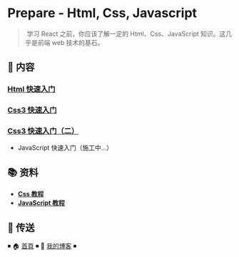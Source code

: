 # Prepare - Html, Css, Javascript

> ​ 学习 React 之前，你应该了解一定的 Html、Css、JavaScript 知识。这几乎是前端 web 技术的基石。

## 📖 内容

### [Html 快速入门](html.md)

### [Css3 快速入门](css3-quickstart.md)

### [Css3 快速入门（二）](css3-quickstart2.md)

- JavaScript 快速入门（施工中...）

## 📚 资料

- [**Css 教程**](https://dunwu.gitbooks.io/css-notes/content/)
- [**JavaScript 教程**](https://dunwu.gitbooks.io/js-notes/content/)

## 🚪 传送

◾ 🏠 [首頁](https://github.com/dunwu/frontend-tutorial) ◾ 🎯 [我的博客](https://github.com/dunwu/blog) ◾
